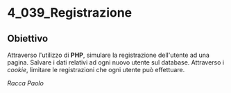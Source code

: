 # 4_039_Registrazione
## Obiettivo
Attraverso l'utilizzo di **PHP**, simulare la registrazione dell'utente ad una pagina. Salvare i dati relativi ad ogni nuovo utente sul database. Attraverso i *cookie*, limitare le registrazioni che ogni utente può effettuare.

*Racca Paolo*
